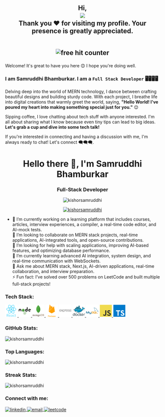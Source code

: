 <h2 align="center"> 
  Hi, 
  <br>
  <img src="https://media.giphy.com/media/hvRJCLFzcasrR4ia7z/giphy.gif" width="60px">
  <br>
  Thank you ❤️ for visiting my profile. Your presence is greatly appreciated.
  <br>
  <br>
  <p align="center">
  <img src="https://profile-counter.glitch.me/emondaslearner/count.svg" border="0" title="Profile visitor counter" alt="free hit counter">
  </p>
</h2>

Welcome! It's great to have you here 😊 I hope you're doing well.

### I am Samruddhi Bhamburkar. I am a `Full Stack Developer` 🖥️🖥️🖥️🖥️

Delving deep into the world of MERN technology, I dance between crafting beautiful designs and building sturdy code. With each project, I breathe life into digital creations that warmly greet the world, saying, **"Hello World! I've poured my heart into making something special just for you."** 😌

Sipping coffee, I love chatting about tech stuff with anyone interested. I'm all about sharing what I know because even tiny tips can lead to big ideas. **Let's grab a cup and dive into some tech talk!**

If you're interested in connecting and having a discussion with me, I'm always ready to chat! Let's connect 🗨️🗨️🗨️.

<h1 align="center">Hello there 👋, I'm Samruddhi Bhamburkar</h1>
<h3 align="center">Full-Stack Developer</h3>

<p align="center"> <img src="https://komarev.com/ghpvc/?username=kishorsamruddhi&label=Profile%20views&color=0e75b6&style=flat" alt="kishorsamruddhi" /> </p>

<p align="center"> <a href="https://github.com/ryo-ma/github-profile-trophy"><img src="https://github-profile-trophy.vercel.app/?username=kishorsamruddhi" alt="kishorsamruddhi" /></a> </p>

- 🔭 I’m currently working on a learning platform that includes courses, articles, interview experiences, a compiler, a real-time code editor, and AI-mock tests.<br>
🚧 I’m looking to collaborate on MERN stack projects, real-time applications, AI-integrated tools, and open-source contributions.<br>
🤝 I’m looking for help with scaling applications, improving AI-based features, and optimizing database performance.<br>
🌱 I’m currently learning advanced AI integration, system design, and real-time communication with WebSockets.<br>
💬 Ask me about MERN stack, Next.js, AI-driven applications, real-time collaboration, and interview preparation.<br>
⚡ Fun fact: I’ve solved over 500 problems on LeetCode and built multiple full-stack projects!

<h3 align="left">Tech Stack:</h3>
<p align="left">
  <a href="https://reactjs.org/" target="_blank">
    <img src="https://raw.githubusercontent.com/devicons/devicon/master/icons/react/react-original-wordmark.svg" alt="react" width="40" height="40"/>
  </a>
  <a href="https://nodejs.org" target="_blank">
    <img src="https://raw.githubusercontent.com/devicons/devicon/master/icons/nodejs/nodejs-original-wordmark.svg" alt="nodejs" width="40" height="40"/>
  </a>
  <a href="https://www.mongodb.com/" target="_blank">
    <img src="https://raw.githubusercontent.com/devicons/devicon/master/icons/mongodb/mongodb-original-wordmark.svg" alt="mongodb" width="40" height="40"/>
  </a>
  <a href="https://www.firebase.com" target="_blank">
    <img src="https://raw.githubusercontent.com/devicons/devicon/master/icons/firebase/firebase-plain-wordmark.svg" alt="firebase" width="40" height="40"/>
  </a>
  <a href="https://www.expressjs.com" target="_blank">
    <img src="https://raw.githubusercontent.com/devicons/devicon/master/icons/express/express-original-wordmark.svg" alt="express" width="40" height="40"/>
  </a>
  <a href="https://www.docker.com" target="_blank">
    <img src="https://raw.githubusercontent.com/devicons/devicon/master/icons/docker/docker-original-wordmark.svg" alt="docker" width="40" height="40"/>
  </a>
  <a href="https://www.mysql.com" target="_blank">
    <img src="https://raw.githubusercontent.com/devicons/devicon/master/icons/mysql/mysql-original-wordmark.svg" alt="mysql" width="40" height="40"/>
  </a>
  <a href="https://www.javascript.com" target="_blank">
    <img src="https://raw.githubusercontent.com/devicons/devicon/master/icons/javascript/javascript-original.svg" alt="javascript" width="40" height="40"/>
  </a>
  <a href="https://www.typescriptlang.org" target="_blank">
    <img src="https://raw.githubusercontent.com/devicons/devicon/master/icons/typescript/typescript-original.svg" alt="typescript" width="40" height="40"/>
  </a>
</p>

<h3 align="left">GitHub Stats:</h3>
<p align="left">
  <img src="https://github-readme-stats.vercel.app/api?username=kishorsamruddhi&show_icons=true&locale=en" alt="kishorsamruddhi"/>
</p>

<h3 align="left">Top Languages:</h3>
<p align="left">
  <img src="https://github-readme-stats.vercel.app/api/top-langs/?username=kishorsamruddhi&show_icons=true&locale=en&layout=compact" alt="kishorsamruddhi"/>
</p>

<h3 align="left">Streak Stats:</h3>
<p align="left">
  <img src="https://github-readme-streak-stats.herokuapp.com/?user=kishorsamruddhi&" alt="kishorsamruddhi"/>
</p>

<h3 align="left">Connect with me:</h3>
<p align="left">
  <a href="https://www.linkedin.com/in/samruddhi-bhamburkar" target="blank">
    <img align="center" src="https://raw.githubusercontent.com/rahuldkjain/github-profile-readme-generator/master/src/images/icons/Social/linked-in-alt.svg" alt="linkedin" height="30" width="40" />
  </a>
  <a href="mailto:samruddhi.bhamburkar@gmail.com" target="blank">
    <img align="center" src="https://img.shields.io/badge/Email-D14836?logo=gmail&logoColor=white" alt="email" height="30" width="40" />
  </a>
  <a href="https://leetcode.com/samruddhi_bhamburkar" target="blank">
    <img align="center" src="https://img.shields.io/badge/LeetCode-%23FF6F00.svg?style=for-the-badge&logo=leetCode&logoColor=white" alt="leetcode" height="30" width="40" />
  </a>
</p>
